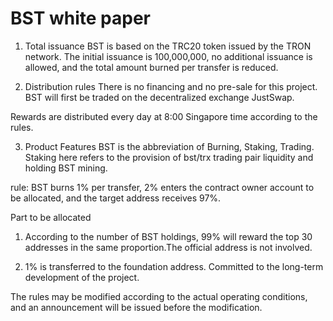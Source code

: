 BST white paper
===============

1. Total issuance
BST is based on the TRC20 token issued by the TRON network.
The initial issuance is 100,000,000, no additional issuance is allowed, and the total amount burned per transfer is reduced.

2. Distribution rules
There is no financing and no pre-sale for this project.
BST will first be traded on the decentralized exchange JustSwap.

Rewards are distributed every day at 8:00 Singapore time according to the rules.

3. Product Features
BST is the abbreviation of Burning, Staking, Trading. Staking here refers to the provision of bst/trx trading pair liquidity and holding BST mining.

rule:
BST burns 1% per transfer, 2% enters the contract owner account to be allocated, and the target address receives 97%.

Part to be allocated
1. According to the number of BST holdings, 99% will reward the top 30 addresses in the same proportion.The official address is not involved.

2. 1% is transferred to the foundation address. Committed to the long-term development of the project.

The rules may be modified according to the actual operating conditions, and an announcement will be issued before the modification.
